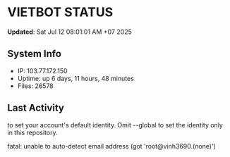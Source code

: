 # VIETBOT STATUS
**Updated**: Sat Jul 12 08:01:01 AM +07 2025

## System Info
- IP: 103.77.172.150
- Uptime: up 6 days, 11 hours, 48 minutes
- Files: 26578

## Last Activity

to set your account's default identity.
Omit --global to set the identity only in this repository.

fatal: unable to auto-detect email address (got 'root@vinh3690.(none)')
